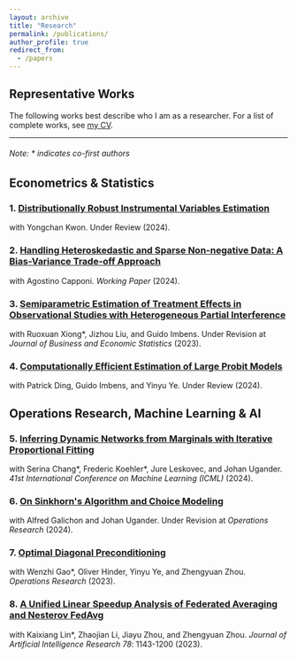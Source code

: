 ```yaml
---
layout: archive
title: "Research"
permalink: /publications/
author_profile: true
redirect_from:
  - /papers
---
```

## Representative Works
The following works best describe who I am as a researcher. For a list of complete works, see [my CV](https://zhaonanq.github.io/files/CV_Zhaonan_Qu.pdf).


___

###### _Note: \* indicates co-first authors_

## Econometrics & Statistics

### 1. [Distributionally Robust Instrumental Variables Estimation](https://arxiv.org/abs/2410.15634)
with Yongchan Kwon. Under Review (2024).

### 2. [Handling Heteroskedastic and Sparse Non-negative Data: A Bias-Variance Trade-off Approach](https://drive.google.com/file/d/1qJS-sRlTLggwkjiYLQr0ihGnYKch6sUU/view?usp=sharing)
with Agostino Capponi. _Working Paper_ (2024).

### 3. [Semiparametric Estimation of Treatment Effects in Observational Studies with Heterogeneous Partial Interference](https://arxiv.org/abs/2107.12420)
with Ruoxuan Xiong\*, Jizhou Liu, and Guido Imbens. Under Revision at _Journal of Business and Economic Statistics_ (2023).

### 4. [Computationally Efficient Estimation of Large Probit Models](https://arxiv.org/abs/2407.09371)
with Patrick Ding, Guido Imbens, and Yinyu Ye. Under Review (2024).


## Operations Research, Machine Learning & AI

### 5. [Inferring Dynamic Networks from Marginals with Iterative Proportional Fitting](https://arxiv.org/abs/2402.18697)
with Serina Chang\*, Frederic Koehler\*, Jure Leskovec, and Johan Ugander. _41st International Conference on Machine Learning (ICML)_  (2024).

### 6. [On Sinkhorn's Algorithm and Choice Modeling](https://drive.google.com/file/d/18pq78eIlByYdEl_ezIkA1AyF6wMpg6eg/view?usp=sharing)
with Alfred Galichon and Johan Ugander. Under Revision at _Operations Research_ (2024).

### 7. [Optimal Diagonal Preconditioning](https://arxiv.org/abs/2209.00809)
with Wenzhi Gao\*, Oliver Hinder, Yinyu Ye, and Zhengyuan Zhou. _Operations Research_ (2023).

### 8. [A Unified Linear Speedup Analysis of Federated Averaging and Nesterov FedAvg](https://arxiv.org/abs/2007.05690)
with Kaixiang Lin\*, Zhaojian Li, Jiayu Zhou, and Zhengyuan Zhou. _Journal of Artificial Intelligence Research 78_: 1143-1200 (2023).



